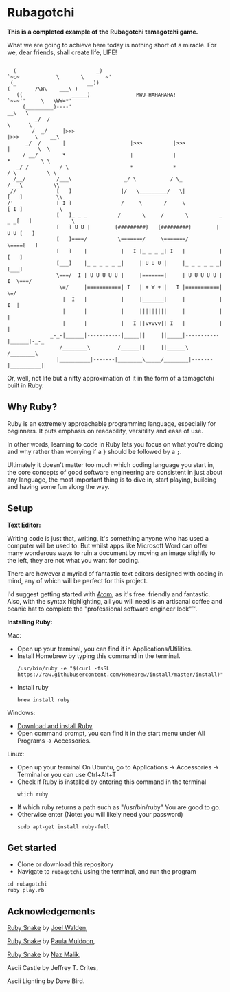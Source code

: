 # Rubagotchi

**This is a completed example of the Rubagotchi tamagotchi game.**

What we are going to achieve here today is nothing short of a miracle. For we, dear friends, shall create life, LIFE! 

```

  (                          _)                                    `~c~            \       \       ~'
 (_                       __))                                          (        /\W\    ___\ )
   ((                _____)               MWU-HAHAHAHA!                   `~-~''     \   \WW=*'
     (_________)----'                                                               __\   \
         _/  /                                                                      \      \
        /  _/     |>>>                                                      |>>>     \    __\
      _/  /       |                     |>>>          |>>>                  |         \  \
     / __/        *                     |             |                     *          \ \
   _/ /          / \                    *             *                    / \          \ \
  /__/          /___\                 _/ \           / \_                 /___\          \\
 //             [   ]                |/   \_________/   \|                [   ]           \\
/'              [ I ]                /     \       /     \                [ I ]            \
                [   ]_ _ _          /       \     /       \          _ _ _[   ]             \
                [   ] U U |        {#########}   {#########}        | U U [   ]
                [   ]====/          \=======/     \=======/          \====[   ]
                [   ]    |           |   I |_ _ _ _| I   |           |    [   ]
                [___]    |_ _ _ _ _ _|     | U U U |     |_ _ _ _ _ _|    [___]
                \===/  I | U U U U U |     |=======|     | U U U U U | I  \===/
                 \=/     |===========| I   | + W + |   I |===========|     \=/
                  |  I   |           |     |_______|     |           |   I  |
                  |      |           |     |||||||||     |           |      |
                  |      |           |   I ||vvvvv|| I   |           |      |
              _-_-|______|-----------|_____||     ||_____|-----------|______|-_-_
                 /________\         /______||     ||______\         /________\
                |__________|-------|________\_____/________|-------|__________|
```

Or, well, not life but a nifty approximation of it in the form of a tamagotchi built in Ruby.

Why Ruby?
---------
Ruby is an extremely approachable programming language, especially for beginners. It puts emphasis on readability, versitility and ease of use. 

In other words, learning to code in Ruby lets you focus on what you're doing and why rather than worrying if a ```}``` should be followed by a ```;```.

Ultimately it doesn't matter too much which coding language you start in, the core concepts of good software engineering are consistent in just about any language, the most important thing is to dive in, start playing, building and having some fun along the way.

Setup
-----
**Text Editor:**

Writing code is just that, writing, it's something anyone who has used a computer will be used to. But whilst apps like Microsoft Word can offer many wonderous ways to ruin a document by moving an image slightly to the left, they are not what you want for coding.

There are however a myriad of fantastic text editors designed with coding in mind, any of which will be perfect for this project.

I'd suggest getting started with [Atom](https://atom.io/), as it's free. friendly and fantastic. Also, with the syntax highlighting, all you will need is an artisanal coffee and beanie hat to complete the "professional software engineer look"&trade;.

**Installing Ruby:**

Mac:

* Open up your terminal, you can find it in Applications/Utilities.
* Install Homebrew by typing this command in the terminal.
  ```
  /usr/bin/ruby -e "$(curl -fsSL https://raw.githubusercontent.com/Homebrew/install/master/install)"
  ```
* Install ruby
  ```
  brew install ruby
  ```

Windows:

* [Download and install Ruby](https://rubyinstaller.org/)
* Open command prompt, you can find it in the start menu under All Programs -> Accessories.

Linux:

* Open up your terminal On Ubuntu, go to Applications -> Accessories -> Terminal or you can use Ctrl+Alt+T
* Check if Ruby is installed by entering this command in the terminal
  ```
  which ruby
  ```
* If which ruby returns a path such as "/usr/bin/ruby" You are good to go.
* Otherwise enter (Note: you will likely need your password)
  ```
  sudo apt-get install ruby-full
  ```

Get started
-----------

* Clone or download this repository
* Navigate to `rubagotchi` using the terminal, and run the program
```
cd rubagotchi
ruby play.rb
```

Acknowledgements
----------------
[Ruby Snake](https://github.com/joelwalden/ruby-snake) by [Joel Walden](https://github.com/joelwalden),

[Ruby Snake](https://github.com/FiddlersCode/ruby-snake) by [Paula Muldoon](https://github.com/FiddlersCode),

[Ruby Snake](https://github.com/nazwhale/ruby-snake) by [Naz Malik](https://github.com/nazwhale),

Ascii Castle by Jeffrey T. Crites,

Ascii Lignting by Dave Bird.


